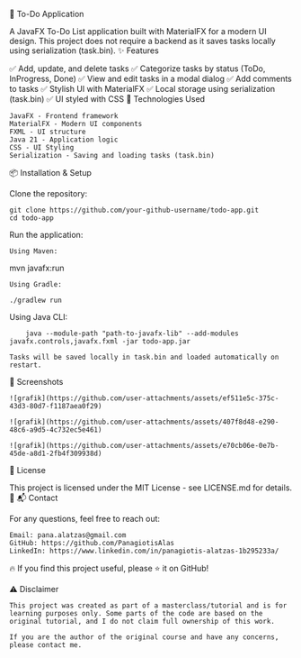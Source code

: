 📝 To-Do Application

A JavaFX To-Do List application built with MaterialFX for a modern UI design. This project does not require a backend as it saves tasks locally using serialization (task.bin).
✨ Features

✅ Add, update, and delete tasks
✅ Categorize tasks by status (ToDo, InProgress, Done)
✅ View and edit tasks in a modal dialog
✅ Add comments to tasks
✅ Stylish UI with MaterialFX
✅ Local storage using serialization (task.bin)
✅ UI styled with CSS
🚀 Technologies Used

    JavaFX - Frontend framework
    MaterialFX - Modern UI components
    FXML - UI structure
    Java 21 - Application logic
    CSS - UI Styling
    Serialization - Saving and loading tasks (task.bin)

📦 Installation & Setup

Clone the repository:

    git clone https://github.com/your-github-username/todo-app.git
    cd todo-app

Run the application:

    Using Maven:

mvn javafx:run

    Using Gradle:

    ./gradlew run

Using Java CLI:

        java --module-path "path-to-javafx-lib" --add-modules javafx.controls,javafx.fxml -jar todo-app.jar

    Tasks will be saved locally in task.bin and loaded automatically on restart.

📸 Screenshots

    ![grafik](https://github.com/user-attachments/assets/ef511e5c-375c-43d3-80d7-f1187aea0f29)

    ![grafik](https://github.com/user-attachments/assets/407f8d48-e290-48c6-a9d5-4c732ec5e461)

    ![grafik](https://github.com/user-attachments/assets/e70cb06e-0e7b-45de-a8d1-2fb4f309938d)




📜 License

This project is licensed under the MIT License - see LICENSE.md for details. 📩
📬 Contact

For any questions, feel free to reach out:

    Email: pana.alatzas@gmail.com
    GitHub: https://github.com/PanagiotisAlas
    LinkedIn: https://www.linkedin.com/in/panagiotis-alatzas-1b295233a/

🔥 If you find this project useful, please ⭐ it on GitHub!




⚠️ Disclaimer

    This project was created as part of a masterclass/tutorial and is for learning purposes only. Some parts of the code are based on the original tutorial, and I do not claim full ownership of this work.

    If you are the author of the original course and have any concerns, please contact me.
